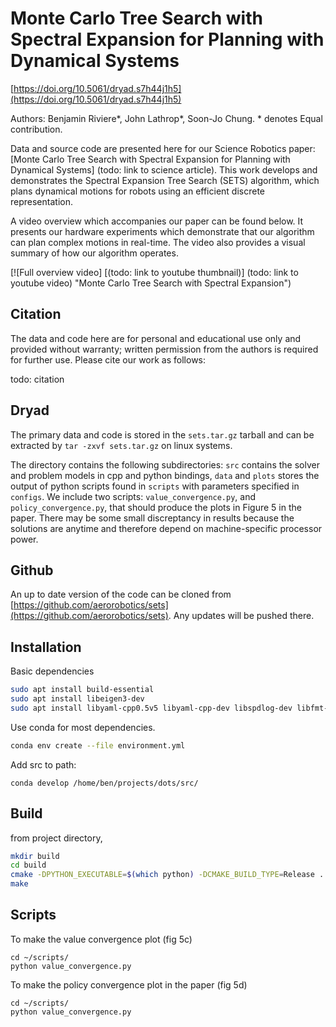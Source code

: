 # Monte Carlo Tree Search with Spectral Expansion for Planning with Dynamical Systems

<!-- [https://doi.org/10.5061/dryad.xgxd254r1](https://doi.org/10.5061/dryad.xgxd254r1) -->
[https://doi.org/10.5061/dryad.s7h44j1h5](https://doi.org/10.5061/dryad.s7h44j1h5)

Authors: Benjamin Riviere*, John Lathrop*, Soon-Jo Chung. * denotes Equal contribution. 

Data and source code are presented here for our Science Robotics paper: [Monte Carlo Tree Search with Spectral Expansion for Planning with Dynamical Systems] (todo: link to science article). This work develops and demonstrates the Spectral Expansion Tree Search (SETS) algorithm, which plans dynamical motions for robots using an efficient discrete representation. 

A video overview which accompanies our paper can be found below. It presents our hardware experiments which demonstrate that our algorithm can plan complex motions in real-time. The video also provides a visual summary of how our algorithm operates.

[![Full overview video] [(todo: link to youtube thumbnail)] (todo: link to youtube video) "Monte Carlo Tree Search with Spectral Expansion")

## Citation

The data and code here are for personal and educational use only and provided without warranty; written permission from the authors is required for further use. Please cite our work as follows:

todo: citation 
<!-- > @article{
> doi:10.1126/scirobotics.adn4722,
> author = {James Ragan  and Benjamin Riviere  and Fred Y. Hadaegh  and Soon-Jo Chung },
> title = {Online tree-based planning for active spacecraft fault estimation and collision avoidance},
> journal = {Science Robotics},
> volume = {11},
> number = {93},
> pages = {eadn4722},
> year = {2024},
> doi = {10.1126/scirobotics.adn4722},
> URL = {[https://www.science.org/doi/abs/10.1126/scirobotics.adn4722}](https://www.science.org/doi/abs/10.1126/scirobotics.adn4722}),
> eprint = {[https://www.science.org/doi/pdf/10.1126/scirobotics.adn4722}}](https://www.science.org/doi/pdf/10.1126/scirobotics.adn4722}}) -->


## Dryad

The primary data and code is stored in the `sets.tar.gz` tarball and can be extracted by `tar -zxvf sets.tar.gz` on linux systems. 

The directory contains the following subdirectories: `src` contains the solver and problem models in cpp and python bindings, `data` and `plots` stores the output of python scripts found in `scripts` with parameters specified in `configs`. We include two scripts: `value_convergence.py`, and `policy_convergence.py`, that should produce the plots in Figure 5 in the paper. There may be some small discreptancy in results because the solutions are anytime and therefore depend on machine-specific processor power. 


## Github

An up to date version of the code can be cloned from [https://github.com/aerorobotics/sets](https://github.com/aerorobotics/sets). Any updates will be pushed there. 


## Installation

Basic dependencies 
```bash
sudo apt install build-essential
sudo apt install libeigen3-dev
sudo apt install libyaml-cpp0.5v5 libyaml-cpp-dev libspdlog-dev libfmt-dev
```

Use conda for most dependencies. 
```bash
conda env create --file environment.yml
```

Add src to path:
```
conda develop /home/ben/projects/dots/src/
```

## Build
from project directory, 
```bash
mkdir build
cd build 
cmake -DPYTHON_EXECUTABLE=$(which python) -DCMAKE_BUILD_TYPE=Release ..
make 
```

## Scripts

<!-- To make the rollout plot (fig 5a/b)
```
cd ~/scripts/
python rollout.py
```  -->

To make the value convergence plot (fig 5c)
```
cd ~/scripts/
python value_convergence.py
```

To make the policy convergence plot in the paper (fig 5d)
```
cd ~/scripts/
python value_convergence.py
```
